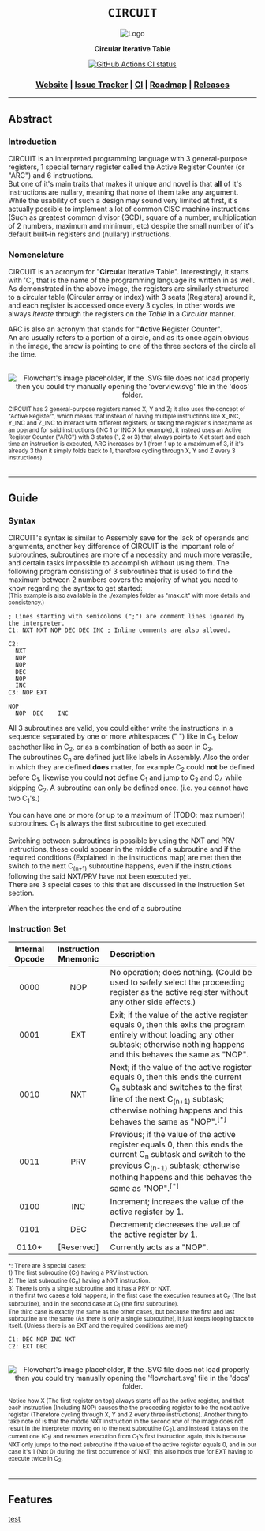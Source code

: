 <div align="center">

  <h1><code>CIRCUIT</code></h1>

  <img 
    src="./overview.svg?raw=true&sanitize=true" 
    alt="Logo"
    title="The logo of CIRCUIT"
  />

  <p>
    <strong>Circular Iterative Table</strong>
  </p>

  <p>
    <a href="https://github.com/Thraetaona/CIRCUIT/actions"><img alt="GitHub Actions CI status" src="https://github.com/Thraetaona/CIRCUIT/workflows/CIRCUIT/badge.svg"></a>
  </p>

  <h3>
    <a href="https://Thraetaona.github.io/CIRCUIT/">Website</a>
    <span> | </span>
    <a href="https://github.com/Thraetaona/CIRCUIT/issues">Issue Tracker</a>
    <span> | </span>
    <a href="https://github.com/Thraetaona/CIRCUIT/actions">CI</a>
    <span> | </span>
    <a href="https://github.com/Thraetaona/CIRCUIT/projects">Roadmap</a>
    <span> | </span>
    <a href="https://github.com/Thraetaona/CIRCUIT/releases">Releases</a>
  </h3>
  
</div>

***

## Abstract
### Introduction
CIRCUIT is an interpreted programming language with 3 general-purpose registers, 1 special ternary register called the Active Register Counter (or "ARC") and 6 instructions.  \
But one of it's main traits that makes it unique and novel is that **all** of it's instructions are nullary, meaning that none of them take any argument.  While the usability of such a design may sound very limited at first, it's actually possible to implement a lot of common CISC machine instructions (Such as greatest common divisor (GCD), square of a number, multiplication of 2 numbers, maximum and minimum, etc) despite the small number of it's default built-in registers and (nullary) instructions.

### Nomenclature
CIRCUIT is an acronym for "**Circu**lar **I**terative **T**able".  Interestingly, it starts with 'C', that is the name of the programming language its written in as well.\
As demonstrated in the above image, the registers are similarly structured to a circular table (Circular array or index) with 3 seats (Registers) around it, and each register is accessed once every 3 cycles, in other words we always *Iterate* through the registers on the *Table* in a *Circular* manner.

ARC is also an acronym that stands for "**A**ctive **R**egister **C**ounter". \
An arc usually refers to a portion of a circle, and as its once again obvious in the image, the arrow is pointing to one of the three sectors of the circle all the time.

<p align="center" text-align="center"> <br />
  <img 
    src="./overview.svg?raw=true&sanitize=true" 
    alt="Flowchart's image placeholder, If the .SVG file does not load properly then you could try manually opening the 'overview.svg' file in the 'docs' folder."
    title="The general structure of CIRCUIT"
  />
  <figcaption> <sub>
    CIRCUIT has 3 general-purpose registers named X, Y and Z; it also uses the concept of "Active Register", which means that instead of having multiple instructions like X_INC, Y_INC and Z_INC to interact with different registers, or taking the register's index/name as an operand for said instructions (INC 1 or INC X for example), it instead uses an Active Register Counter ("ARC") with 3 states (1, 2 or 3) that always points to X at start and each time an instruction is executed, ARC increases by 1 (from 1 up to a maximum of 3, if it's already 3 then it simply folds back to 1, therefore cycling through X, Y and Z every 3 instructions).
  </sub> </figcaption>
<br /> </p>

***

## Guide
### Syntax
CIRCUIT's syntax is similar to Assembly save for the lack of operands and arguments, another key difference of CIRCUIT is the important role of subroutines, subroutines are more of a necessity and much more verastile, and certain tasks impossible to accomplish without using them.
The following program consisting of 3 subroutines that is used to find the maximum between 2 numbers covers the majority of what you need to know regarding the syntax to get started: \
<sub>(This example is also available in the ./examples folder as "max.cit" with more details and consistency.)</sub>

```Assembly
; Lines starting with semicolons (";") are comment lines ignored by the interpreter.
C1: NXT NXT NOP DEC DEC INC ; Inline comments are also allowed.

C2: 
  NXT
  NOP
  NOP
  DEC
  NOP
  INC
C3: NOP EXT

NOP
  NOP  DEC    INC
```
All 3 subroutines are valid, you could either write the instructions in a sequence separated by one or more whitespaces (" ") like in C<sub>1</sub>, below eachother like in C<sub>2</sub>, or as a combination of both as seen in C<sub>3</sub>. \
The subroutines C<sub>n</sub> are defined just like labels in Assembly.  Also the order in which they are defined **does** matter, for example C<sub>2</sub> could **not** be defined before C<sub>1</sub>, likewise you could **not** define C<sub>1</sub> and jump to C<sub>3</sub> and C<sub>4</sub> while skipping C<sub>2</sub>.  A subroutine can only be defined once. (i.e. you cannot have two C<sub>1</sub>'s.)

You can have one or more (or up to a maximum of (TODO: max number)) subroutines.  C<sub>1</sub> is always the first subroutine to get executed.

Switching between subroutines is possible by using the NXT and PRV instructions, these could appear in the middle of a subroutine and if the required conditions (Explained in the instructions map) are met then the switch to the next C<sub>(n+1)</sub> subroutine happens, even if the instructions following the said NXT/PRV have not been executed yet. \
There are 3 special cases to this that are discussed in the Instruction Set section.

When the interpreter reaches the end of a subroutine

### Instruction Set


| Internal Opcode | Instruction Mnemonic | Description |
| :---: | :---: | :--- |
| 0000 | NOP | No operation; does nothing. (Could be used to safely select the proceeding register as the active register without any other side effects.) |
| 0001 | EXT | Exit; if the value of the active register equals 0, then this exits the program entirely without loading any other subtask; otherwise nothing happens and this behaves the same as "NOP". |
| 0010 | NXT | Next; if the value of the active register equals 0, then this ends the current C<sub>n</sub> subtask and switches to the first line of the next C<sub>(n+1)</sub> subtask; otherwise nothing happens and this behaves the same as "NOP".<sup>[*]</sup> |
| 0011 | PRV | Previous; if the value of the active register equals 0, then this ends the current C<sub>n</sub> subtask and switch to the previous C<sub>(n-1)</sub> subtask; otherwise nothing happens and this behaves the same as "NOP".<sup>[*]</sup> |
| 0100 | INC | Increment; increaes the value of the active register by 1. |
| 0101 | DEC | Decrement; decreases the value of the active register by 1. |
| 0110+ | [Reserved] | Currently acts as a "NOP". |
<sub>
*: There are 3 special cases: <br />
1) The first subroutine (C<sub>1</sub>) having a PRV instruction.  <br />
2) The last subroutine (C<sub>n</sub>) having a NXT instruction.  <br />
3) There is only a single subroutine and it has a PRV or NXT.  <br />
In the first two cases a fold happens; in the first case the execution resumes at C<sub>n</sub> (The last subroutine), and in the second case at C<sub>1</sub> (the first subroutine).  <br />
The third case is exactly the same as the other cases, but because the first and last subroutine are the same (As there is only a single subroutine), it just keeps looping back to itself. (Unless there is an EXT and the required conditions are met)


</sub>

```Assembly
C1: DEC NOP INC NXT
C2: EXT DEC
```

<p align="center" text-align="center"> <br />
  <img 
    src="./flow.svg?raw=true&sanitize=true" 
    alt="Flowchart's image placeholder, If the .SVG file does not load properly then you could try manually opening the 'flowchart.svg' file in the 'docs' folder."
    title="A flowchart depicting the behaviour of a program with 2 subroutines and custom starting values"
  />
  <figcaption> <sub>
    Notice how X (The first register on top) always starts off as the active register, and that each instruction (Including NOP) causes the the proceeding register to be the next active register (Therefore cycling through X, Y and Z every three instructions).  Another thing to take note of is that the middle NXT instruction in the second row of the image does not result in the interpreter moving on to the next subroutine (C<sub>2</sub>), and instead it stays on the current one (C<sub>1</sub>) and resumes execution from C<sub>1</sub>'s first instruction again, this is because NXT only jumps to the next subroutine if the value of the active register equals 0, and in our case it's 1 (Not 0) during the first occurrence of NXT; this also holds true for EXT having to execute twice in C<sub>2</sub>.
  </sub> </figcaption>
<br /> </p>


***

## Features





[test](https://archive.org/31/items/2nd_written_29th_inoi/problems.pdf#page=3)
